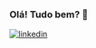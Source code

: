 

### Olá! Tudo bem? 👋

[![linkedin](https://img.shields.io/badge/LinkedIn-0077B5?style=for-the-badge&logo=linkedin&logoColor=white)](https://www.linkedin.com/in/giovane-felix-aa826b238/)

